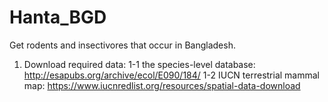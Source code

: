 # Hanta_BGD
Get rodents and insectivores that occur in Bangladesh.

1. Download required data:
  1-1 the species-level database: http://esapubs.org/archive/ecol/E090/184/
  1-2 IUCN terrestrial mammal map: https://www.iucnredlist.org/resources/spatial-data-download
  
